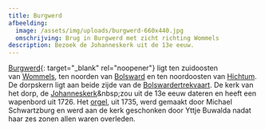 ```yaml
---
title: Burgwerd
afbeelding:
  image: /assets/img/uploads/burgwerd-660x440.jpg
  omschrijving: Brug in Burgwerd met zicht richting Wommels
description: Bezoek de Johanneskerk uit de 13e eeuw.
---
```


[Burgwerd](https://nl.wikipedia.org/wiki/Burgwerd){: target="_blank" rel="noopener"} ligt ten zuidoosten van&nbsp;[Wommels](https://nl.wikipedia.org/wiki/Wommels), ten noorden van&nbsp;[Bolsward](https://nl.wikipedia.org/wiki/Bolsward)&nbsp;en ten noordoosten van&nbsp;[Hichtum](https://nl.wikipedia.org/wiki/Hichtum). De dorpskern ligt aan beide zijde van de&nbsp;[Bolswardertrekvaart](https://nl.wikipedia.org/wiki/Bolswardertrekvaart). De kerk van het dorp, de&nbsp;[Johanneskerk](https://nl.wikipedia.org/wiki/Johanneskerk_&#40;Burgwerd&#41;)&nbsp;zou uit de 13e eeuw dateren en heeft een wapenbord uit 1726. Het&nbsp;[orgel](https://nl.wikipedia.org/wiki/Kerkorgel), uit 1735, werd gemaakt door Michael Schwartzburg en werd aan de kerk geschonken door Yttje Buwalda nadat haar zes zonen allen waren overleden.
